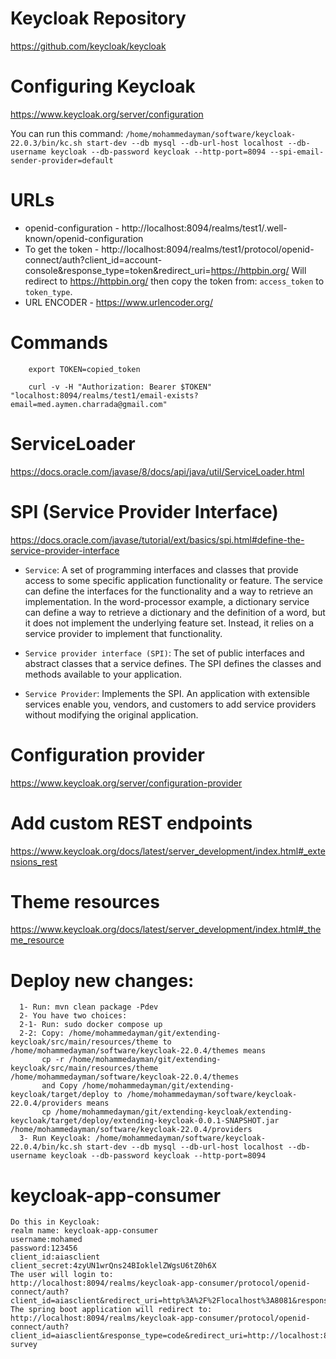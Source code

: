 # Keycloak Repository

https://github.com/keycloak/keycloak

# Configuring Keycloak

https://www.keycloak.org/server/configuration

You can run this command: `/home/mohammedayman/software/keycloak-22.0.3/bin/kc.sh start-dev --db mysql --db-url-host localhost --db-username keycloak --db-password keycloak --http-port=8094 --spi-email-sender-provider=default`

# URLs

- openid-configuration - http://localhost:8094/realms/test1/.well-known/openid-configuration
- To get the token - http://localhost:8094/realms/test1/protocol/openid-connect/auth?client_id=account-console&response_type=token&redirect_uri=https://httpbin.org/
  Will redirect to https://httpbin.org/ then copy the token from: `access_token` to `token_type`.
- URL ENCODER - https://www.urlencoder.org/
  
# Commands

		export TOKEN=copied_token
		
		curl -v -H "Authorization: Bearer $TOKEN" "localhost:8094/realms/test1/email-exists?email=med.aymen.charrada@gmail.com"

# ServiceLoader

https://docs.oracle.com/javase/8/docs/api/java/util/ServiceLoader.html

# SPI (Service Provider Interface)

https://docs.oracle.com/javase/tutorial/ext/basics/spi.html#define-the-service-provider-interface

- `Service`: A set of programming interfaces and classes that provide access to some specific application functionality or feature. The service can define the interfaces for the functionality and a way to retrieve an implementation. In the word-processor example, a dictionary service can define a way to retrieve a dictionary and the definition of a word, but it does not implement the underlying feature set. Instead, it relies on a service provider to implement that functionality.

- `Service provider interface (SPI)`: The set of public interfaces and abstract classes that a service defines. The SPI defines the classes and methods available to your application.

- `Service Provider`: Implements the SPI. An application with extensible services enable you, vendors, and customers to add service providers without modifying the original application.

# Configuration provider

https://www.keycloak.org/server/configuration-provider

# Add custom REST endpoints

https://www.keycloak.org/docs/latest/server_development/index.html#_extensions_rest

# Theme resources

https://www.keycloak.org/docs/latest/server_development/index.html#_theme_resource

# Deploy new changes:

      1- Run: mvn clean package -Pdev
      2- You have two choices:
      2-1- Run: sudo docker compose up
      2-2: Copy: /home/mohammedayman/git/extending-keycloak/src/main/resources/theme to /home/mohammedayman/software/keycloak-22.0.4/themes means
           cp -r /home/mohammedayman/git/extending-keycloak/src/main/resources/theme /home/mohammedayman/software/keycloak-22.0.4/themes
           and Copy /home/mohammedayman/git/extending-keycloak/target/deploy to /home/mohammedayman/software/keycloak-22.0.4/providers means
           cp /home/mohammedayman/git/extending-keycloak/extending-keycloak/target/deploy/extending-keycloak-0.0.1-SNAPSHOT.jar /home/mohammedayman/software/keycloak-22.0.4/providers
      3- Run Keycloak: /home/mohammedayman/software/keycloak-22.0.4/bin/kc.sh start-dev --db mysql --db-url-host localhost --db-username keycloak --db-password keycloak --http-port=8094

# keycloak-app-consumer

	Do this in Keycloak:
	realm name: keycloak-app-consumer
	username:mohamed
	password:123456
	client_id:aiasclient
	client_secret:4zyUN1wrQns24BIoklelZWgsU6tZ0h6X
	The user will login to:	
	http://localhost:8094/realms/keycloak-app-consumer/protocol/openid-connect/auth?client_id=aiasclient&redirect_uri=http%3A%2F%2Flocalhost%3A8081&response_type=code&scope=openid+profile+email&state=any
 	The spring boot application will redirect to: 
	http://localhost:8094/realms/keycloak-app-consumer/protocol/openid-connect/auth?client_id=aiasclient&response_type=code&redirect_uri=http://localhost:8081&kc_action=feeling-survey

